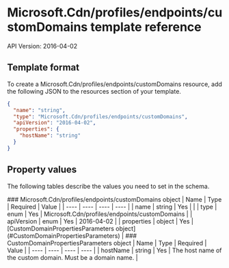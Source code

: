 # Microsoft.Cdn/profiles/endpoints/customDomains template reference
API Version: 2016-04-02
## Template format

To create a Microsoft.Cdn/profiles/endpoints/customDomains resource, add the following JSON to the resources section of your template.

```json
{
  "name": "string",
  "type": "Microsoft.Cdn/profiles/endpoints/customDomains",
  "apiVersion": "2016-04-02",
  "properties": {
    "hostName": "string"
  }
}
```
## Property values

The following tables describe the values you need to set in the schema.

<a id="Microsoft.Cdn/profiles/endpoints/customDomains" />
### Microsoft.Cdn/profiles/endpoints/customDomains object
|  Name | Type | Required | Value |
|  ---- | ---- | ---- | ---- |
|  name | string | Yes |  |
|  type | enum | Yes | Microsoft.Cdn/profiles/endpoints/customDomains |
|  apiVersion | enum | Yes | 2016-04-02 |
|  properties | object | Yes | [CustomDomainPropertiesParameters object](#CustomDomainPropertiesParameters) |


<a id="CustomDomainPropertiesParameters" />
### CustomDomainPropertiesParameters object
|  Name | Type | Required | Value |
|  ---- | ---- | ---- | ---- |
|  hostName | string | Yes | The host name of the custom domain. Must be a domain name. |

